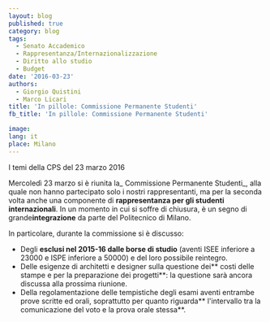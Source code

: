 ```yaml
---
layout: blog
published: true
category: blog
tags:
  - Senato Accademico
  - Rappresentanza/Internazionalizzazione
  - Diritto allo studio
  - Budget
date: '2016-03-23'
authors:
  - Giorgio Quistini
  - Marco Licari
title: 'In pillole: Commissione Permanente Studenti'
fb_title: 'In pillole: Commissione Permanente Studenti'

image: 
lang: it
place: Milano
---
```


I temi della CPS del 23 marzo 2016

Mercoledì 23 marzo si è riunita la_ Commissione Permanente Studenti_, alla quale non hanno partecipato solo i nostri rappresentanti, ma per la seconda volta anche una componente di **rappresentanza per gli studenti internazionali**. In un momento in cui si soffre di chiusura, è un segno di grande**integrazione** da parte del Politecnico di Milano.

In particolare, durante la commissione si è discusso:

*   Degli **esclusi nel 2015-16 dalle borse di studio** (aventi ISEE inferiore a 23000 e ISPE inferiore a 50000) e del loro possibile reintegro.
*   Delle esigenze di architetti e designer sulla questione dei** costi delle stampe e per la preparazione dei progetti**: la questione sarà ancora discussa alla prossima riunione.
*   Della regolamentazione delle tempistiche degli esami aventi entrambe prove scritte ed orali, soprattutto per quanto riguarda** l'intervallo tra la comunicazione del voto e la prova orale stessa**.
